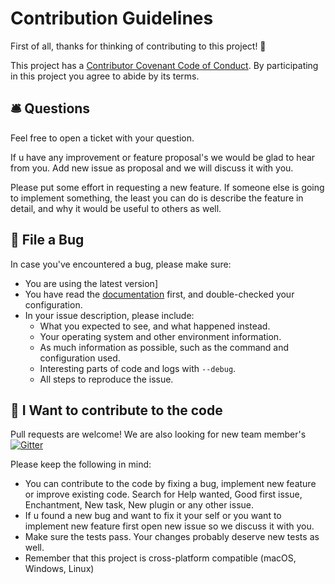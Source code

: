 # Contribution Guidelines

First of all, thanks for thinking of contributing to this project! 👏

This project has a [Contributor Covenant Code of Conduct](./CODE_OF_CONDUCT.md). By participating in this project you agree to abide by its terms.

## 🛎 Questions

Feel free to open a ticket with your question.

If u have any improvement or feature proposal's we would be glad to hear from you. Add new issue as proposal and we will discuss it with you.

Please put some effort in requesting a new feature. If someone else is going to implement something, the least you can do is describe the feature in detail, and why it would be useful to others as well.

## 🐛 File a Bug

In case you've encountered a bug, please make sure:

* You are using the latest version]
* You have read the [documentation](https://github.com/flubu-core/flubu.core/wiki) first, and double-checked your configuration.
* In your issue description, please include:
	* What you expected to see, and what happened instead.
	* Your operating system and other environment information.
	* As much information as possible, such as the command and configuration used.
	* Interesting parts of code and logs with `--debug`.
	* All steps to reproduce the issue.

## 🎁 I Want to contribute to the code

Pull requests are welcome! We are also looking for new team member's [![Gitter](https://img.shields.io/gitter/room/FlubuCore/Lobby.svg)](https://gitter.im/FlubuCore/Lobby?utm_source=badge&utm_medium=badge&utm_campaign=pr-badge&utm_content=badge)

Please keep the following in mind:

* You can contribute to the code by fixing a bug, implement new feature or improve existing code. 
  Search for Help wanted, Good first issue, Enchantment, New task, New plugin or any other issue.
* If u found a new bug and want to fix it your self or you want to implement new feature first open new issue so we discuss it with you.
* Make sure the tests pass. Your changes probably deserve new tests as well.
* Remember that this project is cross-platform compatible (macOS, Windows, Linux)

